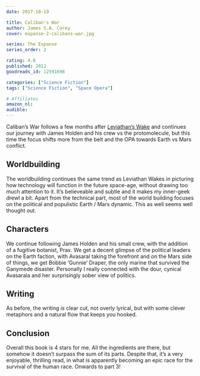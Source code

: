 ```yaml
---
date: 2017-10-19

title: Caliban's War
author: James S.A. Corey
cover: expanse-2-calibans-war.jpg

series: The Expanse
series_order: 2

rating: 4.0
published: 2012
goodreads_id: 12591698

categories: ["Science Fiction"]
tags: ["Science Fiction", "Space Opera"]

# Affiliates
amazon_nl: 
audible: 
---
```


Caliban’s War follows a few months after [Leviathan’s Wake](2017-10-07-James-S.A.-Corey---Leviathan-Wakes.md) and continues our journey with James Holden and his crew vs the protomolecule, but this time the focus shifts more from the belt and the OPA towards Earth vs Mars conflict.

<!--more-->

## Worldbuilding

The worldbuilding continues the same trend as Leviathan Wakes in picturing how technology will function in the future space-age, without drawing too much attention to it. It’s believeable and subtle and it makes my inner-geek drewl a bit. Apart from the technical part, most of the world building focuses on the political and populistic Earth / Mars dynamic. This as well seems well thought out.

## Characters

We continue following James Holden and his small crew, with the addition of a fugitive botanist, Prax. We get a decent glimpse of the political leaders on the Earth faction, with Avasaral taking the forefront and on the Mars side of things, we get Bobbie ‘Gunnie’ Draper, the only marine that survived the Ganymede disaster. Personally I really connected with the dour, cynical Avasarala and her surprisingly sober view of politics.

## Writing

As before, the writing is clear cut, not overly lyrical, but with some clever metaphors and a natural flow that keeps you hooked.

## Conclusion

Overall this book is 4 stars for me. All the ingredients are there, but somehow it doesn’t surpass the sum of its parts. Despite that, it’s a very enjoyable, thrilling read, in what is apparently becoming an epic race for the survival of the human race. Onwards to part 3!
